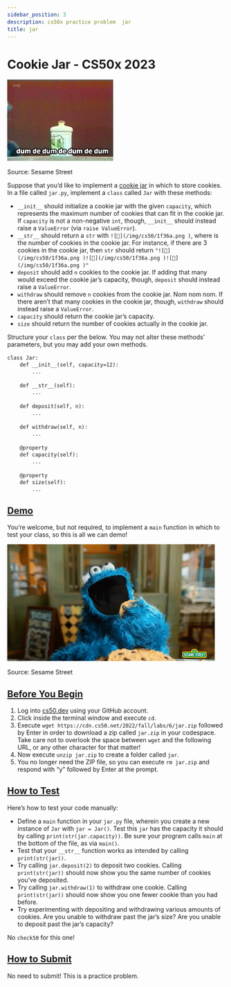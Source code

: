 ```yaml
---
sidebar_position: 3
description: cs50x practice problem  jar
title: jar
---
```


# Cookie Jar - CS50x 2023

![Cookie Monster](/img/cs50/giphy1.gif )

Source: Sesame Street

Suppose that you’d like to implement a [cookie jar](https://en.wikipedia.org/wiki/Cookie_jar) in which to store cookies. In a file called `jar.py`, implement a `class` called `Jar` with these methods:

-   `__init__` should initialize a cookie jar with the given `capacity`, which represents the maximum number of cookies that can fit in the cookie jar. If `capacity` is not a non-negative `int`, though, `__init__` should instead raise a `ValueError` (via `raise ValueError`).
-   `__str__` should return a `str` with `![🍪](/img/cs50/1f36a.png )`, where is the number of cookies in the cookie jar. For instance, if there are 3 cookies in the cookie jar, then `str` should return `"![🍪](/img/cs50/1f36a.png )![🍪](/img/cs50/1f36a.png )![🍪](/img/cs50/1f36a.png )"`
-   `deposit` should add `n` cookies to the cookie jar. If adding that many would exceed the cookie jar’s capacity, though, `deposit` should instead raise a `ValueError`.
-   `withdraw` should remove `n` cookies from the cookie jar. Nom nom nom. If there aren’t that many cookies in the cookie jar, though, `withdraw` should instead raise a `ValueError`.
-   `capacity` should return the cookie jar’s capacity.
-   `size` should return the number of cookies actually in the cookie jar.

Structure your `class` per the below. You may not alter these methods’ parameters, but you may add your own methods.

```
class Jar:
    def __init__(self, capacity=12):
        ...

    def __str__(self):
        ...

    def deposit(self, n):
        ...

    def withdraw(self, n):
        ...

    @property
    def capacity(self):
        ...

    @property
    def size(self):
        ...

```

## [Demo](#demo)

You’re welcome, but not required, to implement a `main` function in which to test your class, so this is all we can demo!

![Cookie Monster](/img/cs50/giphy2.gif )

Source: Sesame Street

## [Before You Begin](#before-you-begin)

1.  Log into [cs50.dev](https://cs50.dev/) using your GitHub account.
2.  Click inside the terminal window and execute `cd`.
3.  Execute `wget https://cdn.cs50.net/2022/fall/labs/6/jar.zip` followed by Enter in order to download a zip called `jar.zip` in your codespace. Take care not to overlook the space between `wget` and the following URL, or any other character for that matter!
4.  Now execute `unzip jar.zip` to create a folder called `jar`.
5.  You no longer need the ZIP file, so you can execute `rm jar.zip` and respond with “y” followed by Enter at the prompt.

## [How to Test](#how-to-test)

Here’s how to test your code manually:

-   Define a `main` function in your `jar.py` file, wherein you create a new instance of `Jar` with `jar = Jar()`. Test this `jar` has the capacity it should by calling `print(str(jar.capacity))`. Be sure your program calls `main` at the bottom of the file, as via `main()`.
-   Test that your `__str__` function works as intended by calling `print(str(jar))`.
-   Try calling `jar.deposit(2)` to deposit two cookies. Calling `print(str(jar))` should now show you the same number of cookies you’ve deposited.
-   Try calling `jar.withdraw(1)` to withdraw one cookie. Calling `print(str(jar))` should now show you one fewer cookie than you had before.
-   Try experimenting with depositing and withdrawing various amounts of cookies. Are you unable to withdraw past the jar’s size? Are you unable to deposit past the jar’s capacity?

No `check50` for this one!

## [How to Submit](#how-to-submit)

No need to submit! This is a practice problem.